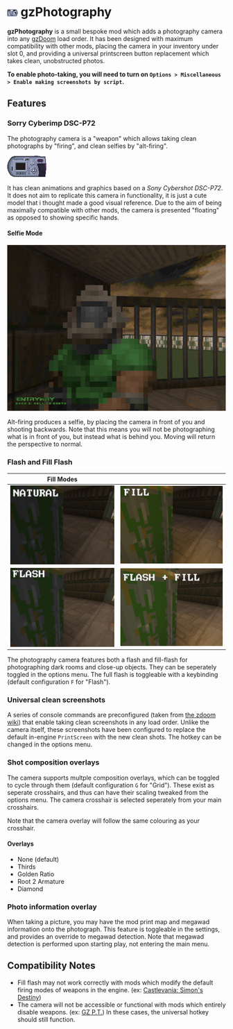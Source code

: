 # ![Icon](/graphics/I_PHCM.png) gzPhotography

**gzPhotography** is a small bespoke mod which adds a photography camera into any [gzDoom](https://zdoom.org/downloads) load order. It has been designed with maximum compatibility with other mods, placing the camera in your inventory under slot 0, and providing a universal printscreen button replacement which takes clean, unobstructed photos.

**To enable photo-taking, you will need to turn on `Options > Miscellaneous > Enable making screenshots by script`.**

## Features

### Sorry Cyberimp DSC-P72
The photography camera is a "weapon" which allows taking clean photographs by "firing", and clean selfies by "alt-firing".

![Sony Cybershot DSC-P72, renamed to a Sorry Cyberimp](/sprites/PHCMA0.png)

It has clean animations and graphics based on a *Sony Cybershot DSC-P72*. It does not aim to replicate this camera in functionality, it is just a cute model that i thought made a good visual reference. Due to the aim of being maximally compatible with other mods, the camera is presented "floating" as opposed to showing specific hands.

#### Selfie Mode
![A selfie taken in the opening of Doom 2](/screenshots/selfie.png)

Alt-firing produces a selfie, by placing the camera in front of you and shooting backwards. Note that this means you will not be photographing what is in front of you, but instead what is behind you. Moving will return the perspective to normal.

### Flash and Fill Flash

| Fill Modes | |
| --- | --- |
| ![Natural lighting](/screenshots/natural.png) | ![Fill-flash lighting](/screenshots/fill.png)            |
| ![Flash lighting](/screenshots/flash.png)     | ![Full flash with lighting](/screenshots/flash_fill.png) |

The photography camera features both a flash and fill-flash for photographing dark rooms and close-up objects. They can be seperately toggled in the options menu. The full flash is toggleable with a keybinding (default configuration `F` for "Flash").

### Universal clean screenshots
A series of console commands are preconfigured (taken from [the zdoom wiki](https://zdoom.org/wiki/Screenshot#Creating_clean_screenshots)) that enable taking clean screenshots in any load order. Unlike the camera itself, these screenshots have been configured to replace the default in-engine `PrintScreen` with the new clean shots. The hotkey can be changed in the options menu.

### Shot composition overlays
The camera supports multple composition overlays, which can be toggled to cycle through them (default configuration `G` for "Grid"). These exist as seperate crosshairs, and thus can have their scaling tweaked from the options menu. The camera crosshair is selected seperately from your main crosshairs.

Note that the camera overlay will follow the same colouring as your crosshair.

#### Overlays
- None (default)
- Thirds
- Golden Ratio
- Root 2 Armature
- Diamond

### Photo information overlay
When taking a picture, you may have the mod print map and megawad information onto the photograph. This feature is toggleable in the settings, and provides an override to megawad detection. Note that megawad detection is performed upon starting play, not entering the main menu.

## Compatibility Notes
- Fill flash may not work correctly with mods which modify the default firing modes of weapons in the engine. (ex: [Castlevania: Simon's Destiny](https://batandy.itch.io/simonsdestiny))
- The camera will not be accessible or functional with mods which entirely disable weapons. (ex: [GZ P.T.](https://batandy.itch.io/gz-pt)) In these cases, the universal hotkey should still function.
